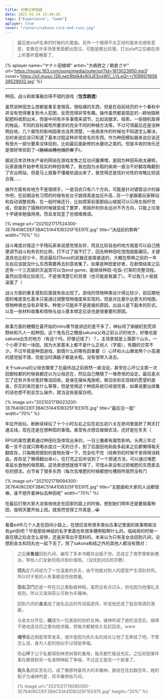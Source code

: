 ```yaml
---
title: 天穗之咲稻姬
date: 2021-02-24 15:49:28
tags: ["Experience", "Game"]
aplayer: true
cover: "/covers/sakuna-rice-and-ruin.jpg"
---
```


>最后放staff名单的时候的片尾曲。另外一个唱得不太正经的版本也很有意思，变奏在许多场景里面都出现过。可能是歌比较慢，打出staff之后躺在床上听着听着睡着了。

{%  aplayer
    name="ヤナト田植唄"
    artist="大嶋啓之 / 朝倉さや"
    url='https://music.163.com/song/media/outer/url?id=1813023950.mp3'
    cover='https://p1.music.126.net/RtdA4v9i3JESvxWC_LVLeQ==/109951165639529932.jpg'
%}

---

种田，战斗和故事融合得不错的游戏（**包含剧透**）

虽然说种田怎么想都是重复度很高，很枯燥的东西，但是在目前经历的十个春秋中并没有觉得重复到令人犯困，反而觉得非常有趣。操作虽然都是固定的--耕地插秧配肥料收割出米，但是中间有许多事情来调节，比如说据求，探索，一些随机取得的物品，不同的目标属性所要求的完全不同的种植方法等。不过可惜最后还是没种明白地，几个属性的影响因素也没弄清楚，一些病发作的时候也不知道怎么解决，总的来说应该只知道了基本过程这种非常皮毛的东西。作为种田模拟器来说应该还有很大一部分要素没体验到，比如最后面新修的水磨坊之类的。但是丰收的快乐还是很好体验到了~~（能结出穗也很厉害了）~~。

据说日本农林水产省的网站在游戏发售之后访问量爆增，是因为种田系统太硬核，玩家直接开始参考现实的种田攻略了。我也因为水稻的疾病一直治不好翻攻略翻到了农业网站，但是马上就看不懂被劝退出来了，我觉得还是找针对性的攻略比较适合我……

操作方面有些地方不是很顺手，一是羽衣只有八个方向，可能是针对键盘设计的操作吧，在前期没有习惯的时候有些台子跳得真是血压升高…另一个是跟着玩家移动和自动调整视角，在一般时候还行，比如爬家前面那段山坡就可以只用左摇杆完成，但是到了插秧的时候就变成了噩梦，用摇杆的你永远对不齐方向，只能上垃圾十字键来勉强用用，而且发现歪了也很难微调。

{%  image
    url="2021021717524300-3E76408CDEF3BAC51A41DB325F1EE97E.jpg"
    title="决战前的祭典"
    width="70%"
%}

战斗难度对我这个手残玩家来说感觉很友好，而且比较自由的地方就是可以自己随便调节战斗和务农的比例，打不过了就不打了，回去种种田吃饱饱就能碾压。关键道具也比较少卡，而且最后打boss的武器还是直接送的，大概在祭典之前的一年左右应该就没什么东西需要再去刻意收集了。如果是种田爱好者，在剧情结束之后还有一个三百层的天返宫可以当end game，能继续种田-吃饭-打架的完整流程。虽然出现得比较突兀，不是很清楚它的背景（也可能是我漏了）。不过我几十层就滚蛋了（

战斗方面的重复感到后面就有些出现了。游戏的怪物种类设计得比较少，前后期地图的难度变化基本只是通过调整怪物强度来实现的。但是对比塞尔达更大的地图，怪物种类也没有非常多。种类少可能并不是直接的原因，出战斗是下副本的形式，以及一些材料收集和怪物与战斗基本绑定应该也是很重要的原因。

---

故事方面的梗概在最开始的intro章节就讲述的差不多了，神仙闯了祸被赶到荒郊野岭和凡人一起种田。这个鬼岛日之穗是sakuna父母之前认识的地方，好像也是sakuna出生的地方（有这个吗，好像记错了）？。主场景就是上面那个山头，一个小房子和一块田。因为大家基本上都不是什么正经人（字面），有趣的日常不少。不过毕竟是种田游戏，剧情什么的哪有田重要（）心环和火山爆发两个小高潮的感觉挺不错，但是当时满脑子都是水稻，没有很带入进去。

关于sakuna的父母去哪里了在最终战之前居然一直没说，甚至在心环公主那一次回御柱都的时候我都还以为父母还在，然后自己瞎猜了一堆奇怪的设定。最后差点忘了还有许多伏笔好像没回收，是谁在操纵鬼族呢，做羽衣和实现结的愿望的是谁，农花的来历是什么等等，但是觉得这个种田系统已经很完善，如果说要出续集的话也想不到会怎么操作，就当这些是留白吧。

{%  image
    url="2021021719023200-3E76408CDEF3BAC51A41DB325F1EE97E.jpg"
    title="最后见一面"
    width="70%"
%}

年后开始玩，断断续续玩了十个小时左右之后在初五初六关在房间里面肝了两天打通主线，现在还是在想种田的事情。甚至有点想去做做农活，还好是在冬天（

RPG的属性要素通过种田吃饭体现出来的，一日三餐都有属性影响。头两三年过着一言不合就只靠喝水度过一天的日子，到了后面田地和盐多起来之后都懒得每天翻库存，只每晚把猎到的食物处理一下，完全吃不完（经典穷的时候不舍得用消耗品，库存足了懒得翻出来x）。在打完之后听说到了一个邪道方法，可以通过堆肥来延长食物的保质期。这场景想想就很不得了，可惜从来没有过把堆肥的东西拿去吃的想法，白节省了很多东西（每次去堆肥的时候都想吐槽厕所居然没有门

<!-- 重新回到山头上面，除掉了作恶的大龙，终于和父母见面并告别，和御柱都的神仙们有了更多的往来，和伙伴们一起开垦更多的田地，等着某一天大桥再次出现。 -->

{%  image
    url="2021021719094300-3E76408CDEF3BAC51A41DB325F1EE97E.jpg"
    title="主题曲和大家的人设都很棒，谁不想开着神仙去种田呢"
    width="70%"
%}

在最后打倒大家大龙愉快地走在回家的路上的时候，想到她们明年还是要接着种田，我明天要开始上班。就突然觉得工作真是…😭

---

看着ed中几个人走在田间小路上，在想应该有很多类似古事记里面的故事暗喻没有get到吧？毕竟那些神祇的名字里面也有很多穗啊稻啊什么的。临结局的时候一直在猜之后会怎么安排，还是非常出乎意料的。本来以为只有圣女会回到凡间，没想到金太和饲丸也一起下去了。除了sakuna和结之外的其他人都没有猜对：

<div class="heti heti--vertical">

>之后**米鲁缇**回到凡间，编写了多本书籍并出版于世。还成立了弗罗摩斯新教派，带给人们全新的观点和价值观。（没找到对应的宗教）
>
>**饲丸**在凡间成为了一位温柔的农夫，由于他能对别人的感受产生深刻共鸣，所以村子里的人有事都会找他商量。
>
>**田右卫门**还是一样在日之惠勤奋种稻，虽然总有点过头，但也因为他懂礼法规则，所以又渐渐获认可称为丰穰神。
>
>回到凡间的**金太**成了驰名远近的传说锻造师，听说他还成了挺会喝酒的酒豪。
>
>与金太分开后，**结**成为一位美丽的纺织女神。诸神听闻了她的消息后，络绎不绝地造访日之惠向她求婚，但每次都被佐久名赶回去。www
>
>**魂爷**最近倒是常常发呆，或许是因为佐久名的成长让他了无牵挂了吧。不管怎么说，身为人臣的他似乎过得挺幸福。
>
>而**心环**于公于私都得到神灵树尊的重用，每天都忙碌且充实。之后却因某件事在都城和另一名发明神起了争端，不过这又是另一个故事了。
>
>**佐久名**则实至名归，成了雅那特最伟大的丰穰神。据说在往后数百年，她的稻子为诸神所爱，将丰穰带给凡间。
>
>{%  image
    url="2021021719085300-3E76408CDEF3BAC51A41DB325F1EE97E.jpg"
    height="20%"
%}

</div>